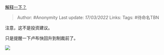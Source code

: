 [解释一下？](https://zhuanlan.zhihu.com/p/482271476)

> Author: #Anonymity
> Last update: *17/03/2022*
> Links:
> Tags: #待命名TBN

注意，这不是投资建议。

只是提醒一下卢布快回升到制裁前了。

![](https://pic1.zhimg.com/v2-2b742e8158b64f95cd4d6b6545fb3dc4_b.jpg)
